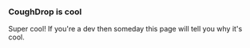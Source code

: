### CoughDrop is cool
Super cool! If you're a dev then someday this page will tell you why it's cool.
